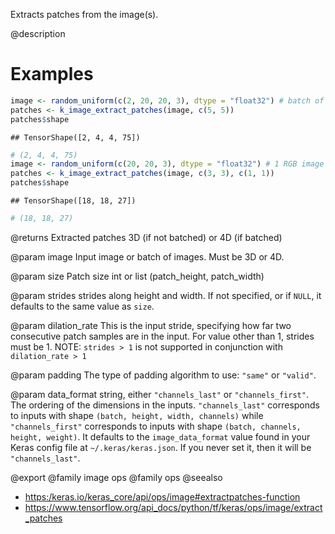 Extracts patches from the image(s).

@description

# Examples

```r
image <- random_uniform(c(2, 20, 20, 3), dtype = "float32") # batch of 2 RGB images
patches <- k_image_extract_patches(image, c(5, 5))
patches$shape
```

```
## TensorShape([2, 4, 4, 75])
```

```r
# (2, 4, 4, 75)
image <- random_uniform(c(20, 20, 3), dtype = "float32") # 1 RGB image
patches <- k_image_extract_patches(image, c(3, 3), c(1, 1))
patches$shape
```

```
## TensorShape([18, 18, 27])
```

```r
# (18, 18, 27)
```

@returns
Extracted patches 3D (if not batched) or 4D (if batched)

@param image
Input image or batch of images. Must be 3D or 4D.

@param size
Patch size int or list (patch_height, patch_width)

@param strides
strides along height and width. If not specified, or
if `NULL`, it defaults to the same value as `size`.

@param dilation_rate
This is the input stride, specifying how far two
consecutive patch samples are in the input. For value other than 1,
strides must be 1. NOTE: `strides > 1` is not supported in
conjunction with `dilation_rate > 1`

@param padding
The type of padding algorithm to use: `"same"` or `"valid"`.

@param data_format
string, either `"channels_last"` or `"channels_first"`.
The ordering of the dimensions in the inputs. `"channels_last"`
corresponds to inputs with shape `(batch, height, width, channels)`
while `"channels_first"` corresponds to inputs with shape
`(batch, channels, height, weight)`. It defaults to the
`image_data_format` value found in your Keras config file at
`~/.keras/keras.json`. If you never set it, then it will be
`"channels_last"`.

@export
@family image ops
@family ops
@seealso
+ <https:/keras.io/keras_core/api/ops/image#extractpatches-function>
+ <https://www.tensorflow.org/api_docs/python/tf/keras/ops/image/extract_patches>

